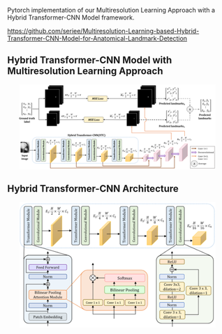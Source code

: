 
Pytorch implementation of our Multiresolution Learning Approach with a Hybrid Transformer-CNN Model framework.

https://github.com/seriee/Multiresolution-Learning-based-Hybrid-Transformer-CNN-Model-for-Anatomical-Landmark-Detection

## Hybrid Transformer-CNN Model with Multiresolution Learning Approach
<div align="center">
  <img src="resources/Multiresolution_Learning_HTC.png" width="450"/>
</div>

## Hybrid Transformer-CNN Architecture
<div align="center">
  <img src="resources/HTC_architecture.png" width="450"/>
</div>
